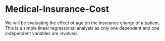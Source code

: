# Medical-Insurance-Cost

We will be evaluating the effect of age on the insurance  charge of a patient. This is a simple linear regressional analysis as only one dependent and one independent variables are involved. 
